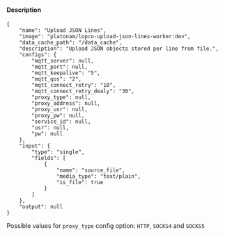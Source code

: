 #### Description

    {
        "name": "Upload JSON Lines",
        "image": "platonam/lopco-upload-json-lines-worker:dev",
        "data_cache_path": "/data_cache",
        "description": "Upload JSON objects stored per line from file.",
        "configs": {
            "mqtt_server": null,
            "mqtt_port": null,
            "mqtt_keepalive": "5",
            "mqtt_qos": "2",
            "mqtt_connect_retry": "10",
            "mqtt_connect_retry_dealy": "30",
            "proxy_type": null,
            "proxy_address": null,
            "proxy_usr": null,
            "proxy_pw": null,
            "service_id": null,
            "usr": null,
            "pw": null
        },
        "input": {
            "type": "single",
            "fields": [
                {
                    "name": "source_file",
                    "media_type": "text/plain",
                    "is_file": true
                }
            ]
        },
        "output": null
    }

Possible values for `proxy_type` config option: `HTTP`, `SOCKS4` and `SOCKS5`
